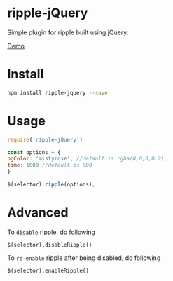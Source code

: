 # ripple-jQuery

Simple plugin for ripple built using jQuery.

[Demo](https://plnkr.co/edit/SIR7m29lWHwOW6S564eX?p=preview)

# Install
```bash
npm install ripple-jquery --save
```

# Usage

```js
require('ripple-jQuery')

const options = {
bgColor: 'mistyrose', //default is rgba(0,0,0,0.2),
time: 1000 //default is 500
}

$(selector).ripple(options);
```

# Advanced

To `disable` ripple, do following

`$(selector).disableRipple()`

To `re-enable` ripple after being disabled, do following

`$(selector).enableRipple()`
